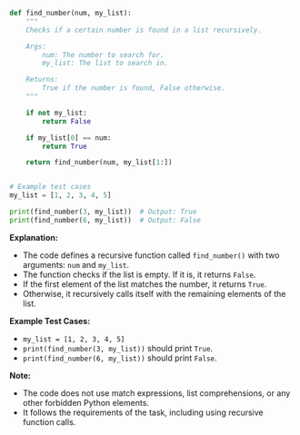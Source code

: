 ```python
def find_number(num, my_list):
    """
    Checks if a certain number is found in a list recursively.

    Args:
        num: The number to search for.
        my_list: The list to search in.

    Returns:
        True if the number is found, False otherwise.
    """

    if not my_list:
        return False

    if my_list[0] == num:
        return True

    return find_number(num, my_list[1:])


# Example test cases
my_list = [1, 2, 3, 4, 5]

print(find_number(3, my_list))  # Output: True
print(find_number(6, my_list))  # Output: False
```

**Explanation:**

* The code defines a recursive function called `find_number()` with two arguments: `num` and `my_list`.
* The function checks if the list is empty. If it is, it returns `False`.
* If the first element of the list matches the number, it returns `True`.
* Otherwise, it recursively calls itself with the remaining elements of the list.

**Example Test Cases:**

* `my_list = [1, 2, 3, 4, 5]`
* `print(find_number(3, my_list))` should print `True`.
* `print(find_number(6, my_list))` should print `False`.

**Note:**

* The code does not use match expressions, list comprehensions, or any other forbidden Python elements.
* It follows the requirements of the task, including using recursive function calls.